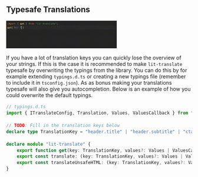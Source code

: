 ## Typesafe Translations

<img src="https://raw.githubusercontent.com/andreasbm/lit-translate/master/typesafe.gif" width="300">

If you have a lot of translation keys you can quickly lose the overview of your strings. If this is the case it is recommended to make `lit-translate` typesafe by overwriting the typings from the library. You can do this by for example extending `typings.d.ts` or creating a new typings file (remember to include it in `tsconfig.json`). As as bonus making your translations typesafe will also give you autocompletion. Below is an example of how you could overwrite the default typings.

```typescript
// typings.d.ts
import { ITranslateConfig, Translation, Values, ValuesCallback } from "lit-translate";

// TODO: Fill in the translation keys below
declare type TranslationKey = "header.title" | "header.subtitle" | "cta.awesome" | "cta.cats" | "footer.html";

declare module "lit-translate" {
    export function get(key: TranslationKey, values?: Values | ValuesCallback | null, config?: ITranslateConfig): Translation;
    export const translate: (key: TranslationKey, values?: Values | ValuesCallback | undefined, config?: ITranslateConfig | undefined) => import("lit-html/directive").DirectiveResult<typeof TranslateDirective>;
    export const translateUnsafeHTML: (key: TranslationKey, values?: Values | ValuesCallback | undefined, config?: ITranslateConfig | undefined) => import("lit-html/directive").DirectiveResult<typeof TranslateUnsafeHTMLDirective>;
}
```
